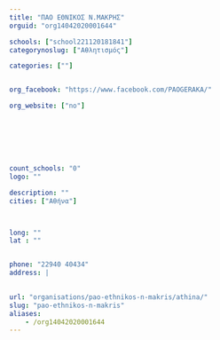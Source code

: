 ```yaml
---
title: "ΠΑΟ ΕΘΝΙΚΟΣ Ν.ΜΑΚΡΗΣ"
orguid: "org14042020001644"

schools: ["school221120181841"]
categorynoslug: ["Αθλητισμός"]

categories: [""]


org_facebook: "https://www.facebook.com/PAOGERAKA/"

org_website: ["no"]







count_schools: "0"
logo: ""

description: ""
cities: ["Αθήνα"]



long: ""
lat : ""


phone: "22940 40434"
address: |
    

url: "organisations/pao-ethnikos-n-makris/athina/"
slug: "pao-ethnikos-n-makris"
aliases:
    - /org14042020001644
---
```



